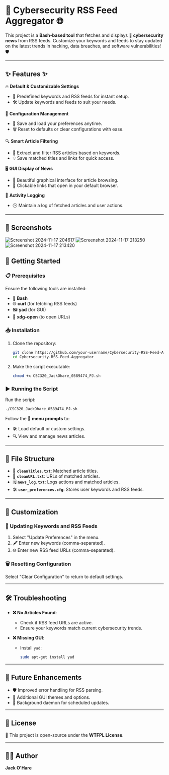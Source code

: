 # 🚀 Cybersecurity RSS Feed Aggregator 🌐

This project is a **Bash-based tool** that fetches and displays 🔐 **cybersecurity news** from RSS feeds. Customize your keywords and feeds to stay updated on the latest trends in hacking, data breaches, and software vulnerabilities! 🛡️

---

## ✨ Features ✨

🔥 **Default & Customizable Settings**  
- 🚀 Predefined keywords and RSS feeds for instant setup.  
- 🛠️ Update keywords and feeds to suit your needs.  

📁 **Configuration Management**  
- 💾 Save and load your preferences anytime.  
- 🗑️ Reset to defaults or clear configurations with ease.  

🔍 **Smart Article Filtering**  
- 📰 Extract and filter RSS articles based on keywords.  
- 💡 Save matched titles and links for quick access.  

🖥️ **GUI Display of News**  
- 🎨 Beautiful graphical interface for article browsing.  
- 🔗 Clickable links that open in your default browser.  

📝 **Activity Logging**  
- 🕒 Maintain a log of fetched articles and user actions.  

---
## 📸 Screenshots
![Screenshot 2024-11-17 204617](https://github.com/user-attachments/assets/4b3d5cbe-3877-4359-9f99-bf10073de028)
![Screenshot 2024-11-17 213250](https://github.com/user-attachments/assets/58fb9efe-c0b1-48db-868a-4f1c9437ddad)
![Screenshot 2024-11-17 213420](https://github.com/user-attachments/assets/b0663d03-ea22-415b-b632-cee804198727)



## 🚀 Getting Started

### 📋 Prerequisites

Ensure the following tools are installed:  
- 🐚 **Bash**  
- 🌐 **curl** (for fetching RSS feeds)  
- 🖼️ **yad** (for GUI)  
- 🔗 **xdg-open** (to open URLs)  

### 📥 Installation

1. Clone the repository:  
   ```bash
   git clone https://github.com/your-username/Cybersecurity-RSS-Feed-Aggregator.git
   cd Cybersecurity-RSS-Feed-Aggregator
   ```
2. Make the script executable:  
   ```bash
   chmod +x CSC320_JackOhare_0589474_PJ.sh
   ```

### ▶️ Running the Script

Run the script:  
```bash
./CSC320_JackOhare_0589474_PJ.sh
```

Follow the 🧭 **menu prompts** to:  
- 🛠️ Load default or custom settings.  
- 🔍 View and manage news articles.  

---

## 📂 File Structure

- 📄 **`cleanTitles.txt`**: Matched article titles.  
- 📄 **`cleanURL.txt`**: URLs of matched articles.  
- 🗒️ **`news_log.txt`**: Logs actions and matched articles.  
- 🛠️ **`user_preferences.cfg`**: Stores user keywords and RSS feeds.  

---

## 🎨 Customization

### 🔧 Updating Keywords and RSS Feeds

1. Select "Update Preferences" in the menu.  
2. 🖋️ Enter new keywords (comma-separated).  
3. 🌐 Enter new RSS feed URLs (comma-separated).  

### 🗑️ Resetting Configuration

Select "Clear Configuration" to return to default settings.  

---

## 🛠️ Troubleshooting

- **❌ No Articles Found**:  
  - Check if RSS feed URLs are active.  
  - Ensure your keywords match current cybersecurity trends.  

- **❌ Missing GUI**:  
  - Install `yad`:  
    ```bash
    sudo apt-get install yad
    ```  

---

## 🌟 Future Enhancements

- 🛡️ Improved error handling for RSS parsing.  
- 🎨 Additional GUI themes and options.  
- 🔄 Background daemon for scheduled updates.  

---

## 📜 License

📝 This project is open-source under the **WTFPL License**.  

---

## 👨‍💻 Author

**Jack O'Hare**  

